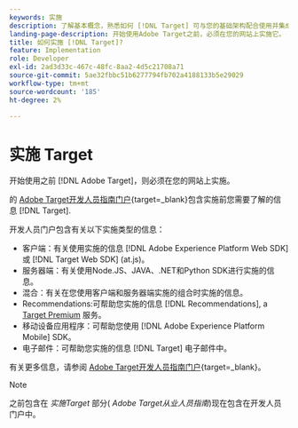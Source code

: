 ```yaml
---
keywords: 实施
description: 了解基本概念，熟悉如何 [!DNL Target] 可与您的基础架构配合使用并集成，并了解访客的跟踪方式。
landing-page-description: 开始使用Adobe Target之前，必须在您的网站上实施它。
title: 如何实施 [!DNL Target]?
feature: Implementation
role: Developer
exl-id: 2ad3d33c-467c-48fc-8aa2-4d5c21708a71
source-git-commit: 5ae32fbbc51b6277794fb702a4188133b5e29029
workflow-type: tm+mt
source-wordcount: '185'
ht-degree: 2%

---
```


# 实施 Target

开始使用之前 [!DNL Adobe Target]，则必须在您的网站上实施。

的 [Adobe Target开发人员指南门户](https://developer.adobe.com/target/){target=_blank}包含实施前您需要了解的信息 [!DNL Target].

开发人员门户包含有关以下实施类型的信息：

* 客户端：有关使用实施的信息 [!DNL Adobe Experience Platform Web SDK] 或 [!DNL Target Web SDK] (at.js)。
* 服务器端：有关使用Node.JS、JAVA、.NET和Python SDK进行实施的信息。
* 混合：有关在您使用客户端和服务器端实施的组合时实施的信息。
* Recommendations:可帮助您实施的信息 [!DNL Recommendations], a [Target Premium](/help/main/c-intro/intro.md#premium) 服务。
* 移动设备应用程序：可帮助您使用 [!DNL Adobe Experience Platform Mobile] SDK。
* 电子邮件：可帮助您实施的信息 [!DNL Target] 电子邮件中。

有关更多信息，请参阅 [Adobe Target开发人员指南门户](https://developer.adobe.com/target/){target=_blank}。

>[!NOTE]
>
>之前包含在 *实施Target* 部分( *Adobe Target从业人员指南*)现在包含在开发人员门户中。




